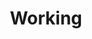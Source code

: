 ---
"\uFEFFauthor_sort": Terkel, Studs
authors: Studs Terkel
comments: ''
cover: "/Users/Raman/Calibre Library/Studs Terkel/Working (133)/cover.jpg"
formats: mobi
id: '133'
identifiers: ''
isbn: ''
languages: ''
library_name: Calibre Library
pubdate: '0101-01-01T09:00:00+09:00'
publisher: ''
rating: ''
series: ''
series_index: '1.0'
size: '1327101'
tags: ''
timestamp: '0101-01-01T09:00:00+09:00'
title: Working
title_sort: Working
uuid: 9bd6a5d9-a27a-4c16-a4a1-6da290dff8c5
"#format": MOBI
layout: book
link: false
---